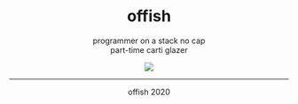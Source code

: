 <h1 align="center">offish</h1>

<p align="center">programmer on a stack no cap<br>part-time carti glazer</p>

<p align="center">
    <img src="https://visitor-badge.laobi.icu/badge?page_id=offish.offish">
</p>

---
<p align="center">offish 2020</p>
